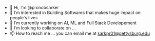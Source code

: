 - 👋 Hi, I’m @pronobsarker
- 👀 I’m interested in Building Softwares that makes huge impact on people's lives
- 🌱 I’m currently working on AI, ML and Full Stack Developement
- 💞️ I’m looking to collaborate on ... 
- 📫 How to reach me ... you can email me at sarkpr01@gettysburg.edu

<!---
pronobsarker/pronobsarker is a ✨ special ✨ repository because its `README.md` (this file) appears on your GitHub profile.
You can click the Preview link to take a look at your changes.
--->
